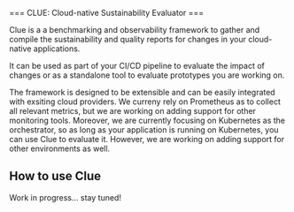 === CLUE: Cloud-native Sustainability Evaluator ===

Clue is a  a benchmarking and observability framework to gather and compile the sustainability and quality reports for changes in your cloud-native applications. 

It can be used as part of your CI/CD pipeline to evaluate the impact of changes or as a standalone tool to evaluate prototypes you are working on.

The framework is designed to be extensible and can be easily integrated with exsiting cloud providers. We curreny rely on Prometheus as to collect all relevant metrics, but we are working on adding support for other monitoring tools. 
Moreover, we are currently focusing on Kubernetes as the orchestrator, so as long as your application is running on Kubernetes, you can use Clue to evaluate it. However, we are working on adding support for other environments as well.

## How to use Clue
Work in progress... stay tuned!